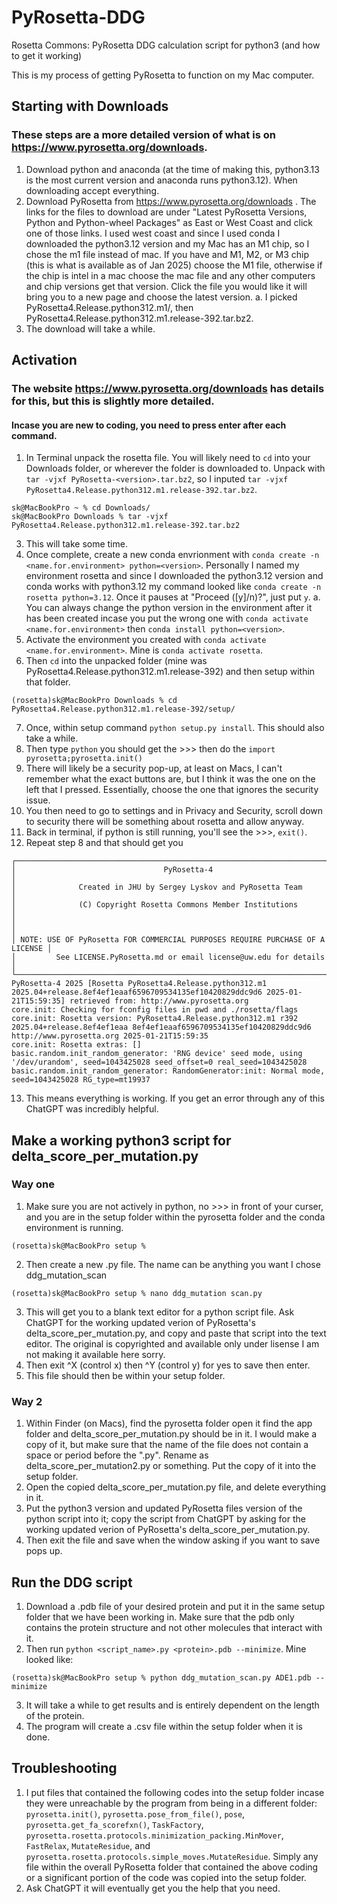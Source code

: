 # PyRosetta-DDG
Rosetta Commons: PyRosetta DDG calculation script for python3 (and how to get it working)


This is my process of getting PyRosetta to function on my Mac computer.
## Starting with Downloads
### These steps are a more detailed version of what is on https://www.pyrosetta.org/downloads.
1. Download python and anaconda (at the time of making this, python3.13 is the most current version and anaconda runs python3.12). When downloading accept everything.
2. Download PyRosetta from https://www.pyrosetta.org/downloads . The links for the files to download are under "Latest PyRosetta Versions, Python and Python-wheel Packages" as East or West Coast and click one of those links. I used west coast and since I used conda I downloaded the python3.12 version and my Mac has an M1 chip, so I chose the m1 file instead of mac. If you have and M1, M2, or M3 chip (this is what is available as of Jan 2025) choose the M1 file, otherwise if the chip is intel in a mac choose the mac file and any other computers and chip versions get that version. Click the file you would like it will bring you to a new page and choose the latest version.
   a. I picked PyRosetta4.Release.python312.m1/, then PyRosetta4.Release.python312.m1.release-392.tar.bz2.
4. The download will take a while.

## Activation
### The website https://www.pyrosetta.org/downloads has details for this, but this is slightly more detailed.
#### Incase you are new to coding, you need to press enter after each command.
1. In Terminal unpack the rosetta file. You will likely need to `cd` into your Downloads folder, or wherever the folder is downloaded to. Unpack with `tar -vjxf PyRosetta-<version>.tar.bz2`, so I inputed `tar -vjxf PyRosetta4.Release.python312.m1.release-392.tar.bz2`.
```
sk@MacBookPro ~ % cd Downloads/
sk@MacBookPro Downloads % tar -vjxf PyRosetta4.Release.python312.m1.release-392.tar.bz2
```
3. This will take some time.
4. Once complete, create a new conda envrionment with `conda create -n <name.for.environment> python=<version>`. Personally I named my environment rosetta and since I downloaded the python3.12 version and conda works with python3.12 my command looked like  `conda create -n rosetta python=3.12`. Once it pauses at "Proceed ([y]/n)?", just put `y`.
   a. You can always change the python version in the environment after it has been created incase you put the wrong one with `conda activate <name.for.environment>` then `conda install python=<version>`.
5. Activate the environment you created with `conda activate <name.for.environment>`. Mine is `conda activate rosetta`. 
6. Then `cd` into the unpacked folder (mine was PyRosetta4.Release.python312.m1.release-392) and then setup within that folder.
```
(rosetta)sk@MacBookPro Downloads % cd PyRosetta4.Release.python312.m1.release-392/setup/
```
7. Once, within setup command `python setup.py install`. This should also take a while.
8. Then type `python` you should get the >>> then do the `import pyrosetta;pyrosetta.init()`
9. There will likely be a security pop-up, at least on Macs, I can't remember what the exact buttons are, but I think it was the one on the left that I pressed. Essentially, choose the one that ignores the security issue.
10. You then need to go to settings and in Privacy and Security, scroll down to security there will be something about rosetta and allow anyway.
11. Back in terminal, if python is still running, you'll see the >>>, `exit()`.
12. Repeat step 8 and that should get you
```
┌──────────────────────────────────────────────────────────────────────────────┐
│                                 PyRosetta-4                                  │
│              Created in JHU by Sergey Lyskov and PyRosetta Team              │
│              (C) Copyright Rosetta Commons Member Institutions               │
│                                                                              │
│ NOTE: USE OF PyRosetta FOR COMMERCIAL PURPOSES REQUIRE PURCHASE OF A LICENSE │
│         See LICENSE.PyRosetta.md or email license@uw.edu for details         │
└──────────────────────────────────────────────────────────────────────────────┘
PyRosetta-4 2025 [Rosetta PyRosetta4.Release.python312.m1 2025.04+release.8ef4ef1eaaf6596709534135ef10420829ddc9d6 2025-01-21T15:59:35] retrieved from: http://www.pyrosetta.org
core.init: Checking for fconfig files in pwd and ./rosetta/flags
core.init: Rosetta version: PyRosetta4.Release.python312.m1 r392 2025.04+release.8ef4ef1eaa 8ef4ef1eaaf6596709534135ef10420829ddc9d6 http://www.pyrosetta.org 2025-01-21T15:59:35
core.init: Rosetta extras: []
basic.random.init_random_generator: 'RNG device' seed mode, using '/dev/urandom', seed=1043425028 seed_offset=0 real_seed=1043425028
basic.random.init_random_generator: RandomGenerator:init: Normal mode, seed=1043425028 RG_type=mt19937
```
13. This means everything is working. If you get an error through any of this ChatGPT was incredibly helpful.

## Make a working python3 script for delta_score_per_mutation.py
### Way one
1. Make sure you are not actively in python, no >>> in front of your curser, and you are in the setup folder within the pyrosetta folder and the conda environment is running.
```
(rosetta)sk@MacBookPro setup %
```
2. Then create a new .py file. The name can be anything you want I chose ddg_mutation_scan
```
(rosetta)sk@MacBookPro setup % nano ddg_mutation scan.py
```
3. This will get you to a blank text editor for a python script file. Ask ChatGPT for the working updated verion of PyRosetta's delta_score_per_mutation.py, and copy and paste that script into the text editor. The original is copyrighted and available only under lisense I am not making it available here sorry. 
4. Then exit ^X (control x) then ^Y (control y) for yes to save then enter.
5. This file should then be within your setup folder.

### Way 2
1. Within Finder (on Macs), find the pyrosetta folder open it find the app folder and delta_score_per_mutation.py should be in it. I would make a copy of it, but make sure that the name of the file does not contain a space or period before the ".py". Rename as delta_score_per_mutation2.py or something. Put the copy of it into the setup folder.
2. Open the copied delta_score_per_mutation.py file, and delete everything in it.
3. Put the python3 version and updated PyRosetta files version of the python script into it; copy the script from ChatGPT by asking for the working updated verion of PyRosetta's delta_score_per_mutation.py.
4. Then exit the file and save when the window asking if you want to save pops up.


## Run the DDG script
1. Download a .pdb file of your desired protein and put it in the same setup folder that we have been working in. Make sure that the pdb only contains the protein structure and not other molecules that interact with it.
2. Then run `python <script_name>.py <protein>.pdb --minimize`. Mine looked like:
```
(rosetta)sk@MacBookPro setup % python ddg_mutation_scan.py ADE1.pdb --minimize
```
3. It will take a while to get results and is entirely dependent on the length of the protein.
4. The program will create a .csv file within the setup folder when it is done.

## Troubleshooting
1. I put files that contained the following codes into the setup folder incase they were unreachable by the program from being in a different folder:
`pyrosetta.init()`, `pyrosetta.pose_from_file()`, `pose`, `pyrosetta.get_fa_scorefxn()`, `TaskFactory`, `pyrosetta.rosetta.protocols.minimization_packing.MinMover`, `FastRelax`, `MutateResidue`, and `pyrosetta.rosetta.protocols.simple_moves.MutateResidue`.
  Simply any file within the overall PyRosetta folder that contained the above coding or a significant portion of the code was copied into the setup folder.
2. Ask ChatGPT it will eventually get you the help that you need.







